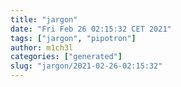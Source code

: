```yaml
---
title: "jargon"
date: "Fri Feb 26 02:15:32 CET 2021"
tags: ["jargon", "pipotron"]
author: m1ch3l
categories: ["generated"]
slug: "jargon/2021-02-26-02:15:32"
---
```



